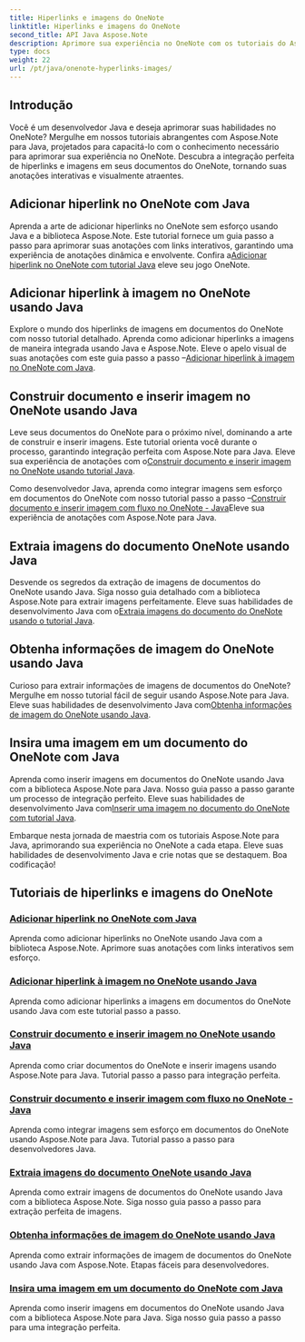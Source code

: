 ```yaml
---
title: Hiperlinks e imagens do OneNote
linktitle: Hiperlinks e imagens do OneNote
second_title: API Java Aspose.Note
description: Aprimore sua experiência no OneNote com os tutoriais do Aspose.Note para Java. Aprenda a adicionar hiperlinks, inserir imagens e extrair informações de imagens perfeitamente com o desenvolvimento Java.
type: docs
weight: 22
url: /pt/java/onenote-hyperlinks-images/
---
```


## Introdução

Você é um desenvolvedor Java e deseja aprimorar suas habilidades no OneNote? Mergulhe em nossos tutoriais abrangentes com Aspose.Note para Java, projetados para capacitá-lo com o conhecimento necessário para aprimorar sua experiência no OneNote. Descubra a integração perfeita de hiperlinks e imagens em seus documentos do OneNote, tornando suas anotações interativas e visualmente atraentes.

## Adicionar hiperlink no OneNote com Java
 Aprenda a arte de adicionar hiperlinks no OneNote sem esforço usando Java e a biblioteca Aspose.Note. Este tutorial fornece um guia passo a passo para aprimorar suas anotações com links interativos, garantindo uma experiência de anotações dinâmica e envolvente. Confira a[Adicionar hiperlink no OneNote com tutorial Java](./add-hyperlink/) eleve seu jogo OneNote.

## Adicionar hiperlink à imagem no OneNote usando Java
 Explore o mundo dos hiperlinks de imagens em documentos do OneNote com nosso tutorial detalhado. Aprenda como adicionar hiperlinks a imagens de maneira integrada usando Java e Aspose.Note. Eleve o apelo visual de suas anotações com este guia passo a passo –[Adicionar hiperlink à imagem no OneNote com Java](./add-hyperlink-to-image/).

## Construir documento e inserir imagem no OneNote usando Java
 Leve seus documentos do OneNote para o próximo nível, dominando a arte de construir e inserir imagens. Este tutorial orienta você durante o processo, garantindo integração perfeita com Aspose.Note para Java. Eleve sua experiência de anotações com o[Construir documento e inserir imagem no OneNote usando tutorial Java](./build-doc-insert-image/).

 Como desenvolvedor Java, aprenda como integrar imagens sem esforço em documentos do OneNote com nosso tutorial passo a passo –[Construir documento e inserir imagem com fluxo no OneNote - Java](./build-doc-insert-image-stream/)Eleve sua experiência de anotações com Aspose.Note para Java.

## Extraia imagens do documento OneNote usando Java
 Desvende os segredos da extração de imagens de documentos do OneNote usando Java. Siga nosso guia detalhado com a biblioteca Aspose.Note para extrair imagens perfeitamente. Eleve suas habilidades de desenvolvimento Java com o[Extraia imagens do documento do OneNote usando o tutorial Java](./extract-images/).

## Obtenha informações de imagem do OneNote usando Java
 Curioso para extrair informações de imagens de documentos do OneNote? Mergulhe em nosso tutorial fácil de seguir usando Aspose.Note para Java. Eleve suas habilidades de desenvolvimento Java com[Obtenha informações de imagem do OneNote usando Java](./get-image-info/).

## Insira uma imagem em um documento do OneNote com Java
 Aprenda como inserir imagens em documentos do OneNote usando Java com a biblioteca Aspose.Note para Java. Nosso guia passo a passo garante um processo de integração perfeito. Eleve suas habilidades de desenvolvimento Java com[Inserir uma imagem no documento do OneNote com tutorial Java](./insert-image/).

Embarque nesta jornada de maestria com os tutoriais Aspose.Note para Java, aprimorando sua experiência no OneNote a cada etapa. Eleve suas habilidades de desenvolvimento Java e crie notas que se destaquem. Boa codificação!
## Tutoriais de hiperlinks e imagens do OneNote
### [Adicionar hiperlink no OneNote com Java](./add-hyperlink/)
Aprenda como adicionar hiperlinks no OneNote usando Java com a biblioteca Aspose.Note. Aprimore suas anotações com links interativos sem esforço.
### [Adicionar hiperlink à imagem no OneNote usando Java](./add-hyperlink-to-image/)
Aprenda como adicionar hiperlinks a imagens em documentos do OneNote usando Java com este tutorial passo a passo.
### [Construir documento e inserir imagem no OneNote usando Java](./build-doc-insert-image/)
Aprenda como criar documentos do OneNote e inserir imagens usando Aspose.Note para Java. Tutorial passo a passo para integração perfeita.
### [Construir documento e inserir imagem com fluxo no OneNote - Java](./build-doc-insert-image-stream/)
Aprenda como integrar imagens sem esforço em documentos do OneNote usando Aspose.Note para Java. Tutorial passo a passo para desenvolvedores Java.
### [Extraia imagens do documento OneNote usando Java](./extract-images/)
Aprenda como extrair imagens de documentos do OneNote usando Java com a biblioteca Aspose.Note. Siga nosso guia passo a passo para extração perfeita de imagens.
### [Obtenha informações de imagem do OneNote usando Java](./get-image-info/)
Aprenda como extrair informações de imagem de documentos do OneNote usando Java com Aspose.Note. Etapas fáceis para desenvolvedores.
### [Insira uma imagem em um documento do OneNote com Java](./insert-image/)
Aprenda como inserir imagens em documentos do OneNote usando Java com a biblioteca Aspose.Note para Java. Siga nosso guia passo a passo para uma integração perfeita.